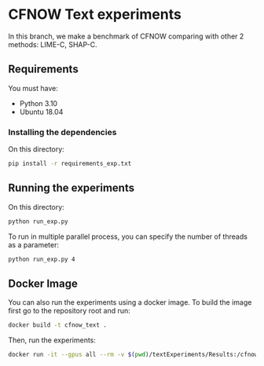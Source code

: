 # CFNOW Text experiments

In this branch, we make a benchmark of CFNOW comparing with other 2 methods: LIME-C, SHAP-C.

## Requirements
You must have:
- Python 3.10
- Ubuntu 18.04

### Installing the dependencies
On this directory:
```bash
pip install -r requirements_exp.txt
```

## Running the experiments
On this directory:
```bash
python run_exp.py
```

To run in multiple parallel process, you can specify the number of threads as a parameter:
```bash
python run_exp.py 4
```

## Docker Image
You can also run the experiments using a docker image. To build the image first go to the repository root and run:
```bash
docker build -t cfnow_text .
```

Then, run the experiments:
```bash
docker run -it --gpus all --rm -v $(pwd)/textExperiments/Results:/cfnow/textExperiments/Results cfnow_text
```